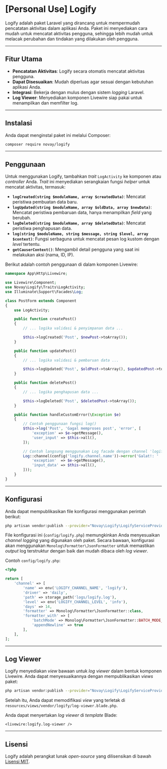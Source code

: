 # [Personal Use] Logify

Logify adalah paket Laravel yang dirancang untuk mempermudah pencatatan aktivitas dalam aplikasi Anda. Paket ini menyediakan cara mudah untuk mencatat aktivitas pengguna, sehingga lebih mudah untuk melacak perubahan dan tindakan yang dilakukan oleh pengguna.

-----

## Fitur Utama

  - **Pencatatan Aktivitas**: Logify secara otomatis mencatat aktivitas pengguna.
  - **Dapat Disesuaikan**: Mudah diperluas agar sesuai dengan kebutuhan aplikasi Anda.
  - **Integrasi**: Bekerja dengan mulus dengan sistem *logging* Laravel.
  - **Log Viewer**: Menyediakan komponen Livewire siap pakai untuk menampilkan dan memfilter log.

-----

## Instalasi

Anda dapat menginstal paket ini melalui Composer:

```bash
composer require novay/logify
```

-----

## Penggunaan

Untuk menggunakan Logify, tambahkan *trait* `LogActivity` ke komponen atau *controller* Anda. *Trait* ini menyediakan serangkaian fungsi *helper* untuk mencatat aktivitas, termasuk:

  * **`logCreated(string $moduleName, array $createdData)`**: Mencatat peristiwa pembuatan data baru.
  * **`logUpdated(string $moduleName, array $oldData, array $newData)`**: Mencatat peristiwa pembaruan data, hanya menampilkan *field* yang berubah.
  * **`logDeleted(string $moduleName, array $deletedData)`**: Mencatat peristiwa penghapusan data.
  * **`log(string $moduleName, string $message, string $level, array $context)`**: Fungsi serbaguna untuk mencatat pesan log kustom dengan *level* tertentu.
  * **`getCauserContext()`**: Mengambil detail pengguna yang saat ini melakukan aksi (nama, ID, IP).

Berikut adalah contoh penggunaan di dalam komponen Livewire:

```php
namespace App\Http\Livewire;

use Livewire\Component;
use Novay\Logify\Traits\LogActivity;
use Illuminate\Support\Facades\Log;

class PostForm extends Component
{
    use LogActivity;

    public function createPost()
    {
        // ... logika validasi & penyimpanan data ...

        $this->logCreated('Post', $newPost->toArray());
    }

    public function updatePost()
    {
        // ... logika validasi & pembaruan data ...

        $this->logUpdated('Post', $oldPost->toArray(), $updatedPost->toArray());
    }

    public function deletePost()
    {
        // ... logika penghapusan data ...

        $this->logDeleted('Post', $deletedPost->toArray());
    }

    public function handleCustomError(\Exception $e)
    {
        // Contoh penggunaan fungsi log()
        $this->log('Post', 'Gagal memproses post', 'error', [
            'exception' => $e->getMessage(),
            'user_input' => $this->all(),
        ]);

        // Contoh langsung menggunakan Log facade dengan channel 'logify'
        Log::channel(config('logify.channel.name'))->error('Galat!: ' . $e->getMessage(), array_merge($this->getCauserContext(), [
            'exception'  => $e->getMessage(),
            'input_data' => $this->all(),
        ]));
    }
}
```

-----

## Konfigurasi

Anda dapat mempublikasikan file konfigurasi menggunakan perintah berikut:

```bash
php artisan vendor:publish --provider="Novay\Logify\LogifyServiceProvider"
```

File konfigurasi ini (`config/logify.php`) memungkinkan Anda menyesuaikan *channel logging* yang digunakan oleh paket. Secara bawaan, konfigurasi akan menggunakan `Monolog\Formatter\JsonFormatter` untuk memastikan *output* log terstruktur dengan baik dan mudah dibaca oleh *log viewer*.

Contoh `config/logify.php`:

```php
<?php

return [
    'channel' => [
        'name' => env('LOGIFY_CHANNEL_NAME', 'logify'),
        'driver' => 'daily',
        'path' => storage_path('logs/logify.log'),
        'level' => env('LOGIFY_CHANNEL_LEVEL', 'info'),
        'days' => 14,
        'formatter' => Monolog\Formatter\JsonFormatter::class,
        'formatter_with' => [
            'batchMode' => Monolog\Formatter\JsonFormatter::BATCH_MODE_NEWLINES,
            'appendNewline' => true
        ],
    ],
];
```

-----

## Log Viewer

Logify menyediakan *view* bawaan untuk *log viewer* dalam bentuk komponen Livewire. Anda dapat menyesuaikannya dengan mempublikasikan *views* paket:

```bash
php artisan vendor:publish --provider="Novay\Logify\LogifyServiceProvider"
```

Setelah itu, Anda dapat memodifikasi *view* yang terletak di `resources/views/vendor/logify/log-viewer.blade.php`.

Anda dapat menyertakan *log viewer* di *template* Blade:

```blade
<livewire:logify.log-viewer />
```

-----

## Lisensi

Logify adalah perangkat lunak *open-source* yang dilisensikan di bawah [Lisensi MIT](https://opensource.org/licenses/mit-license.php).
